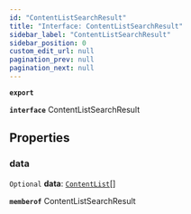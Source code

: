```yaml
---
id: "ContentListSearchResult"
title: "Interface: ContentListSearchResult"
sidebar_label: "ContentListSearchResult"
sidebar_position: 0
custom_edit_url: null
pagination_prev: null
pagination_next: null
---
```


**`export`**

**`interface`** ContentListSearchResult

## Properties

### data

 `Optional` **data**: [`ContentList`](ContentList.md)[]

**`memberof`** ContentListSearchResult
